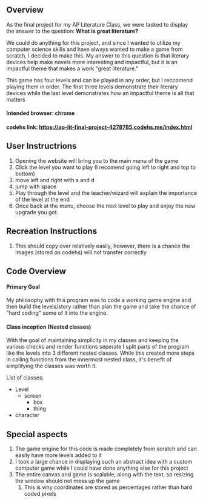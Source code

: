 ## Overview
As the final project for my AP Literature Class, we were tasked to display the answer to the question: **What is great literature?**

We could do anything for this project, and since I wanted to utilize my computer science skills and have always wanted to make a game from scratch, I decided to make this. My answer to this question is that literary devices help make novels more interesting and impactful, but it is an impactful theme that makes a work "great literature."

This game has four levels and can be played in any order, but I reccomend playing them in order. The first three levels demonstrate their literary devices while the last level demonstrates how an impactful theme is all that matters

#### Intended browser: chrome
#### codehs link: https://ap-lit-final-project-4278785.codehs.me/index.html

## User Instructrions
1. Opening the website will bring you to the main menu of the game
2. Click the level you want to play (I recomend going left to right and top to bottom)
3. move left and right with a and d
4. jump with space
5. Play through the level and the teacher/wizard will explain the importance of the level at the end
6. Once back at the menu, choose the next level to play and enjoy the new upgrade you got.

## Recreation Instructions
1. This should copy over relatively easily, however, there is a chance the images (stored on codehs) will not transfer correctly

## Code Overview
#### Primary Goal
My philosophy with this program was to code a working game engine and then build the levels/story rather than plan the game and take the chance of "hard coding" some of it into the engine.

#### Class inception (Nested classes)
With the goal of maintaining simplicity in my classes and keeping the various checks and render functions seperate I split parts of the program like the levels into 3 different nested classes. While this created more steps in calling functions from the innermost nested class, it's benefit of simplifying the classes was worth it.

List of classes:

 - Level
   - screen
     - box
     - thing
 - character

## Special aspects
1. The game engine for this code is made completely from scratch and can easily have more levels added to it
2. I took a large chance in displaying such an abstract idea with a custom computer game while I could have done anything else for this project
3. The entire canvas and game is scalable, along with the text, so resizing the window should not mess up the game
    1. This is why coordinates are stored as percentages rather than hard coded pixels
